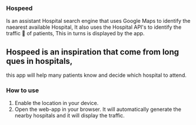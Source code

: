 ### Hospeed
Is an assistant Hospital search engine that uses Google Maps to identify the naearest available Hospital,
It also uses the Hospital API's to identify the traffic 🚥 of patients, This in turns is displayed by the app.

## Hospeed is an inspiration that come from long ques in hospitals,
this app will help many patients know and decide which hospital to attend.

### How to use
1. Enable the location in your device.
2. Open the web-app in your browser. It will automatically generate the nearby hospitals and it will display the traffic.
